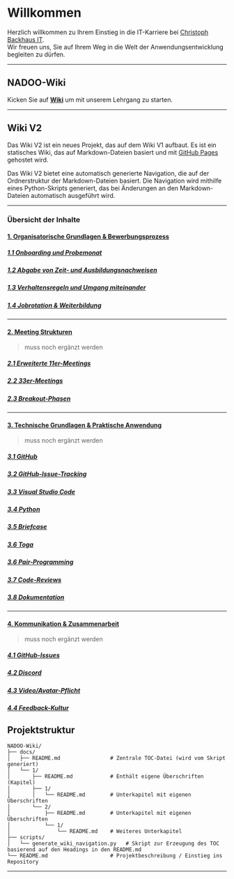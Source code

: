 # Willkommen

Herzlich willkommen zu Ihrem Einstieg in die IT-Karriere bei [Christoph Backhaus IT](https://wirrettendeinezeit.de).  
Wir freuen uns, Sie auf Ihrem Weg in die Welt der Anwendungsentwicklung begleiten zu dürfen.

---

## NADOO-Wiki

Kicken Sie auf [__Wiki__](https://github.com/NADOOIT/NADOO-Wiki/wiki/1.-Willkommen-bei-NADOO%E2%80%90Wiki) um mit unserem Lehrgang zu starten.

---

## Wiki V2

Das Wiki V2 ist ein neues Projekt, das auf dem Wiki V1 aufbaut. Es ist ein statisches Wiki, das auf Markdown-Dateien basiert und mit [GitHub Pages](https://pages.github.com) gehostet wird.

Das Wiki V2 bietet eine automatisch generierte Navigation, die auf der Ordnerstruktur der Markdown-Dateien basiert. Die Navigation wird mithilfe eines Python-Skripts generiert, das bei Änderungen an den Markdown-Dateien automatisch ausgeführt wird.

---

### Übersicht der Inhalte

#### [1. Organisatorische Grundlagen & Bewerbungsprozess](docs/1/README.md)

##### [1.1 Onboarding und Probemonat](docs/1/1/README.md)

##### [1.2 Abgabe von Zeit- und Ausbildungsnachweisen](docs/1/2/README.md)

##### [1.3 Verhaltensregeln und Umgang miteinander](docs/1/3/README.md)

##### [1.4 Jobrotation & Weiterbildung](docs/1/4/README.md)

---

#### [2. Meeting Strukturen]()

>muss noch ergänzt werden

##### [2.1 Erweiterte 11er-Meetings]()

##### [2.2 33er-Meetings]()

##### [2.3 Breakout-Phasen]()

---

#### [3. Technische Grundlagen & Praktische Anwendung]()

>muss noch ergänzt werden

##### [3.1 GitHub]()

##### [3.2 GitHub-Issue-Tracking]()

##### [3.3 Visual Studio Code]()

##### [3.4 Python]()

##### [3.5 Briefcase]()

##### [3.6 Toga]()

##### [3.6 Pair-Programming]()

##### [3.7 Code-Reviews]()

##### [3.8 Dokumentation]()

---

#### [4. Kommunikation & Zusammenarbeit]()

>muss noch ergänzt werden

##### [4.1 GitHub-Issues]()

##### [4.2 Discord]()

##### [4.3 Video/Avatar-Pflicht]()

##### [4.4 Feedback-Kultur]()

## Projektstruktur

```plaintext
NADOO-Wiki/
├── docs/
│   ├── README.md                # Zentrale TOC-Datei (wird vom Skript generiert)
│   └── 1/
│       ├── README.md            # Enthält eigene Überschriften (Kapitel)
│       ├── 1/
│       │   └── README.md        # Unterkapitel mit eigenen Überschriften
│       └── 2/
│           ├── README.md        # Unterkapitel mit eigenen Überschriften
│           └── 1/
│               └── README.md    # Weiteres Unterkapitel
├── scripts/
│   └── generate_wiki_navigation.py   # Skript zur Erzeugung des TOC basierend auf den Headings in den README.md
└── README.md                    # Projektbeschreibung / Einstieg ins Repository
```

---
